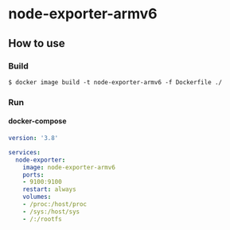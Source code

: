 # node-exporter-armv6

## How to use

### Build
```shell-session
$ docker image build -t node-exporter-armv6 -f Dockerfile ./
```

### Run
#### docker-compose
```yaml
version: '3.8'

services:
  node-exporter:
    image: node-exporter-armv6
    ports:
    - 9100:9100
    restart: always
    volumes:
    - /proc:/host/proc
    - /sys:/host/sys
    - /:/rootfs
```
